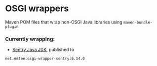 # OSGI wrappers

Maven POM files that wrap non-OSGI Java libraries using `maven-bundle-plugin`

### Currently wrapping:

* [Sentry Java JDK](https://github.com/getsentry/sentry-java), published to

```
net.emtee:osgi-wrapper-sentry:6.14.0
```
